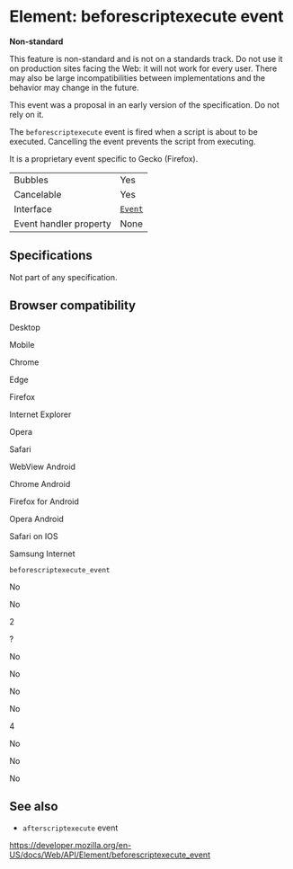 # Element: beforescriptexecute event

**Non-standard**

This feature is non-standard and is not on a standards track. Do not use it on production sites facing the Web: it will not work for every user. There may also be large incompatibilities between implementations and the behavior may change in the future.

This event was a proposal in an early version of the specification. Do not rely on it.

The `beforescriptexecute` event is fired when a script is about to be executed. Cancelling the event prevents the script from executing.

It is a proprietary event specific to Gecko (Firefox).

<table><tbody><tr class="odd"><td>Bubbles</td><td>Yes</td></tr><tr class="even"><td>Cancelable</td><td>Yes</td></tr><tr class="odd"><td>Interface</td><td><a href="../event"><code>Event</code></a></td></tr><tr class="even"><td>Event handler property</td><td>None</td></tr></tbody></table>

## Specifications

Not part of any specification.

## Browser compatibility

Desktop

Mobile

Chrome

Edge

Firefox

Internet Explorer

Opera

Safari

WebView Android

Chrome Android

Firefox for Android

Opera Android

Safari on IOS

Samsung Internet

`beforescriptexecute_event`

No

No

2

?

No

No

No

No

4

No

No

No

## See also

- `afterscriptexecute` event

<a href="https://developer.mozilla.org/en-US/docs/Web/API/Element/beforescriptexecute_event" class="_attribution-link">https://developer.mozilla.org/en-US/docs/Web/API/Element/beforescriptexecute_event</a>
